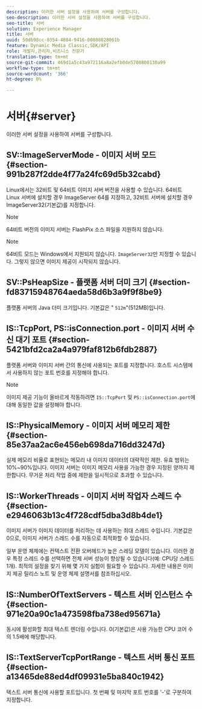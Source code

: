 ```yaml
---
description: 이러한 서버 설정을 사용하여 서버를 구성합니다.
seo-description: 이러한 서버 설정을 사용하여 서버를 구성합니다.
seo-title: 서버
solution: Experience Manager
title: 서버
uuid: 50db98cc-8354-4884-9416-00808828061b
feature: Dynamic Media Classic,SDK/API
role: 개발자,관리자,비즈니스 전문가
translation-type: tm+mt
source-git-commit: 469d1a5c43a972116a8a2efb0de5708800130a99
workflow-type: tm+mt
source-wordcount: '366'
ht-degree: 0%

---
```



# 서버{#server}

이러한 서버 설정을 사용하여 서버를 구성합니다.

## SV::ImageServerMode - 이미지 서버 모드 {#section-991b287f2dde4f77a24fc69d5b32cabd}

Linux에서는 32비트 및 64비트 이미지 서버 버전을 사용할 수 있습니다. 64비트 Linux 서버에 설치할 경우 ImageServer 64를 지정하고, 32비트 서버에 설치할 경우 ImageServer32(기본값)를 지정합니다.

>[!NOTE]
>
>64비트 버전의 이미지 서버는 FlashPix 소스 파일을 지원하지 않습니다.

>[!NOTE]
>
>64비트 모드는 Windows에서 지원되지 않습니다. `ImageServer32`만 지정할 수 있습니다. 그렇지 않으면 이미지 제공이 시작되지 않습니다.

## SV::PsHeapSize - 플랫폼 서버 더미 크기 {#section-fd83715948764aeda58d6b3a9f9f8be9}

플랫폼 서버의 Java 더미 크기입니다. 기본값은 &quot; `512m`&quot;(512MB)입니다.

## IS::TcpPort, PS::isConnection.port - 이미지 서버 수신 대기 포트 {#section-5421bfd2ca2a4a979faf812b6fdb2887}

플랫폼 서버와 이미지 서버 간의 통신에 사용되는 포트를 지정합니다. 호스트 시스템에서 사용하지 않는 포트 번호를 지정해야 합니다.

>[!NOTE]
>
>이미지 제공 기능이 올바르게 작동하려면 `IS::TcpPort` 및 `PS::isConnection.port`에 대해 동일한 값을 설정해야 합니다.

## IS::PhysicalMemory - 이미지 서버 메모리 제한 {#section-85e37aa2ac6e456eb698da716dd3247d}

실제 메모리 비율로 표현되는 메모리 내 이미지 데이터의 대략적인 제한. 유효 범위는 10%~90%입니다. 이미지 서버는 이미지 메모리 사용을 가능한 경우 지정된 양까지 제한합니다. 무거운 처리 작업 중에 제한을 일시적으로 초과할 수 있습니다.

## IS::WorkerThreads - 이미지 서버 작업자 스레드 수 {#section-e2946063b13c4f728cdf5dba3d8b4de1}

이미지 서버가 이미지 데이터를 처리하는 데 사용하는 최대 스레드 수입니다. 기본값은 0으로, 이미지 서버가 스레드 수를 자동으로 최적화할 수 있습니다.

일부 운영 체제에는 컨텍스트 전환 오버헤드가 높은 스레딩 모델이 있습니다. 이러한 경우 특정 스레드 수를 선택하면 전체 서버 성능이 향상될 수 있습니다(예: CPU당 스레드 1개). 최적의 설정을 찾기 위해 몇 가지 실험이 필요할 수 있습니다. 자세한 내용은 이미지 제공 릴리스 노트 및 운영 체제 설명서를 참조하십시오.

## IS::NumberOfTextServers - 텍스트 서버 인스턴스 수 {#section-971e20a90c1a473598fba738ed95671a}

동시에 활성화할 최대 텍스트 렌더링 수입니다. 0(기본값)은 사용 가능한 CPU 코어 수의 1.5배에 해당합니다.

## IS::TextServerTcpPortRange - 텍스트 서버 통신 포트 {#section-a13465de88ed4df09931e5ba840c1942}

텍스트 서버 통신에 사용할 포트입니다. 첫 번째 및 마지막 포트 번호를 &#39;-&#39;로 구분하여 지정합니다.
